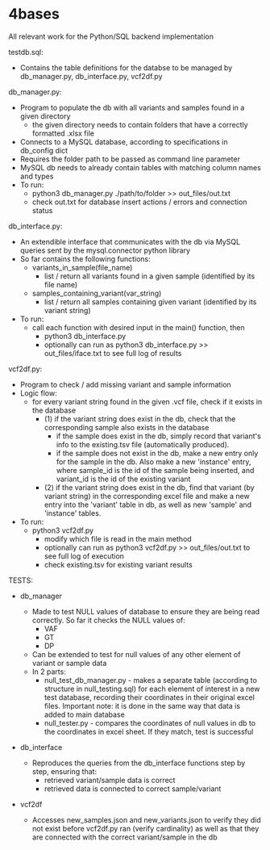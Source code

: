 # 4bases
All relevant work for the Python/SQL backend implementation 

testdb.sql:
+ Contains the table definitions for the databse to be managed by db_manager.py, db_interface.py, vcf2df.py

db_manager.py:
+ Program to populate the db with all variants and samples found in a given directory
    + the given directory needs to contain folders that have a correctly formatted .xlsx file
+ Connects to a MySQL database, according to specifications in db_config dict
+ Requires the folder path to be passed as command line parameter
+ MySQL db needs to already contain tables with matching column names and types
+ To run:
    + python3 db_manager.py ./path/to/folder >> out_files/out.txt
    + check out.txt for database insert actions / errors and connection status

db_interface.py:
+ An extendible interface that communicates with the db via MySQL queries sent by the mysql.connector python library
+ So far contains the following functions:
    + variants_in_sample(file_name)
        + list / return all variants found in a given sample (identified by its file name)
    + samples_containing_variant(var_string)
        + list / return all samples containing given variant (identified by its variant string)
+ To run:
    + call each function with desired input in the main() function, then
        + python3 db_interface.py
        + optionally can run as python3 db_interface.py >> out_files/iface.txt to see full log of results

vcf2df.py:
+ Program to check / add missing variant and sample information
+ Logic flow:
    + for every variant string found in the given .vcf file, check if it exists in the database
        + (1) if the variant string does exist in the db, check that the corresponding sample also exists in the database
            + if the sample does exist in the db, simply record that variant's info to the existing.tsv file (automatically produced). 
            + if the sample does not exist in the db, make a new entry only for the sample in the db. Also make a new 'instance' entry, where sample_id is the id of the sample being inserted, and variant_id is the id of the existing variant 
        + (2) if the variant string does exist in the db, find that variant (by variant string) in the corresponding excel file and make a new entry into the 'variant' table in db, as well as new 'sample' and 'instance' tables.
+ To run:
    + python3 vcf2df.py
        + modify which file is read in the main method
        + optionally can run as python3 vcf2df.py >> out_files/out.txt to see full log of execution
        + check existing.tsv for existing variant results


TESTS:
+ db_manager
    + Made to test NULL values of database to ensure they are being read correctly. So far it checks the NULL values of:
        + VAF
        + GT
        + DP
    + Can be extended to test for null values of any other element of variant or sample data
    + In 2 parts:
        + null_test_db_manager.py - makes a separate table (according to structure in null_testing.sql) for each element of interest in a new test database, recording their coordinates in their original excel files. Important note: it is done in the same way that data is added to main database 
        + null_tester.py - compares the coordinates of null values in db to the coordinates in excel sheet. If they match, test is successful


+ db_interface
    + Reproduces the queries from the db_interface functions step by step, ensuring that:
        + retrieved variant/sample data is correct
        + retrieved data is connected to correct sample/variant

+ vcf2df
    + Accesses new_samples.json and new_variants.json to verify they did not exist before vcf2df.py ran (verify cardinality) as well as that they are connected with the correct variant/sample in the db
